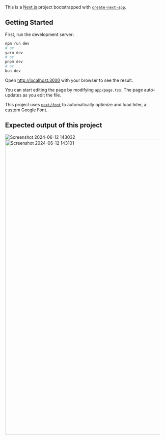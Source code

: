 This is a [Next.js](https://nextjs.org/) project bootstrapped with [`create-next-app`](https://github.com/vercel/next.js/tree/canary/packages/create-next-app).

## Getting Started

First, run the development server:

```bash
npm run dev
# or
yarn dev
# or
pnpm dev
# or
bun dev
```

Open [http://localhost:3000](http://localhost:3000) with your browser to see the result.

You can start editing the page by modifying `app/page.tsx`. The page auto-updates as you edit the file.

This project uses [`next/font`](https://nextjs.org/docs/basic-features/font-optimization) to automatically optimize and load Inter, a custom Google Font.

## Expected output of this project
![Screenshot 2024-06-12 143032](https://github.com/karunamahat/simpleprediction/assets/155524862/93d20758-4de5-4396-9958-d48c1ea07cb1)
<img width="959" alt="Screenshot 2024-06-12 143101" src="https://github.com/karunamahat/simpleprediction/assets/155524862/1b1f49fd-e83c-4e2e-9190-c6b9c6a49596">




